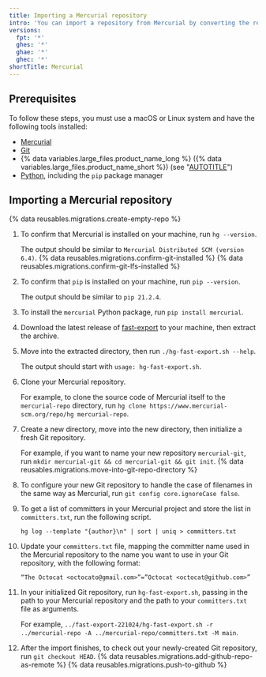```yaml
---
title: Importing a Mercurial repository
intro: 'You can import a repository from Mercurial by converting the repository to Git, then pushing the Git repository to {% data variables.product.product_name %}.'
versions:
  fpt: '*'
  ghes: '*'
  ghae: '*'
  ghec: '*'
shortTitle: Mercurial
---
```


## Prerequisites

To follow these steps, you must use a macOS or Linux system and have the following tools installed:

- [Mercurial](https://www.mercurial-scm.org)
- [Git](https://git-scm.com/downloads)
- {% data variables.large_files.product_name_long %} ({% data variables.large_files.product_name_short %}) (see "[AUTOTITLE](/repositories/working-with-files/managing-large-files/installing-git-large-file-storage)")
- [Python](https://www.python.org), including the `pip` package manager

## Importing a Mercurial repository

{% data reusables.migrations.create-empty-repo %}
1. To confirm that Mercurial is installed on your machine, run `hg --version`.

   The output should be similar to `Mercurial Distributed SCM (version 6.4)`.
{% data reusables.migrations.confirm-git-installed %}
{% data reusables.migrations.confirm-git-lfs-installed %}
1. To confirm that `pip` is installed on your machine, run `pip --version`.

   The output should be similar to `pip 21.2.4`.
1. To install the `mercurial` Python package, run `pip install mercurial`.
1. Download the latest release of [fast-export](https://github.com/frej/fast-export/releases) to your machine, then extract the archive.
1. Move into the extracted directory, then run `./hg-fast-export.sh --help`.

   The output should start with `usage: hg-fast-export.sh`.
1. Clone your Mercurial repository.

   For example, to clone the source code of Mercurial itself to the `mercurial-repo` directory, run `hg clone https://www.mercurial-scm.org/repo/hg mercurial-repo`.
1. Create a new directory, move into the new directory, then initialize a fresh Git repository.

   For example, if you want to name your new repository `mercurial-git`, run `mkdir mercurial-git && cd mercurial-git && git init`.
{% data reusables.migrations.move-into-git-repo-directory %}
1. To configure your new Git repository to handle the case of filenames in the same way as Mercurial, run `git config core.ignoreCase false`.
1. To get a list of committers in your Mercurial project and store the list in `committers.txt`, run the following script.

   ```shell copy
   hg log --template "{author}\n" | sort | uniq > committers.txt
   ```
1. Update your `committers.txt` file, mapping the committer name used in the Mercurial repository to the name you want to use in your Git repository, with the following format:

   ```
   “The Octocat <octocato@gmail.com>”=”Octocat <octocat@github.com>”
   ```
1. In your initialized Git repository, run `hg-fast-export.sh`, passing in the path to your Mercurial repository and the path to your `committers.txt` file as arguments.

   For example, `../fast-export-221024/hg-fast-export.sh -r ../mercurial-repo -A ../mercurial-repo/committers.txt -M main`.
1. After the import finishes, to check out your newly-created Git repository, run `git checkout HEAD`.
{% data reusables.migrations.add-github-repo-as-remote %}
{% data reusables.migrations.push-to-github %}
